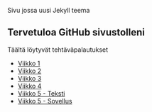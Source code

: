 Sivu jossa uusi Jekyll teema

## Tervetuloa GitHub sivustolleni

Täältä löytyvät tehtäväpalautukset
- [Viikko 1](viikko1.html)
- [Viikko 2](viikko2.md)
- [Viikko 3](./vko3/index.html)
- [Viikko 4](./vko4/index.html)
- [Viikko 5 - Teksti](linkki)
- [Viikko 5 - Sovellus](./vko5/index.html)
